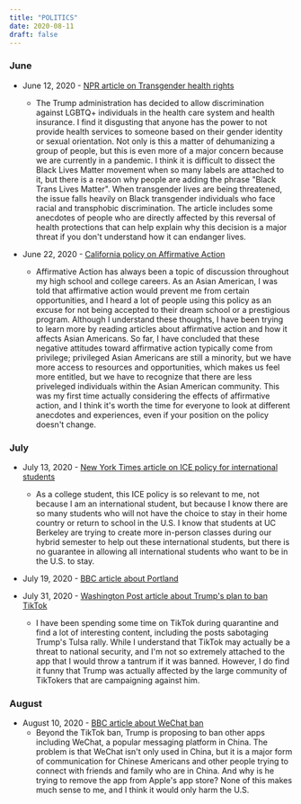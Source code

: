 ```yaml
---
title: "POLITICS"
date: 2020-08-11
draft: false
---
```


### June
- June 12, 2020 - [NPR article on Transgender health rights](https://www.npr.org/sections/health-shots/2020/06/12/868073068/transgender-health-protections-reversed-by-trump-administration)
  - The Trump administration has decided to allow discrimination against LGBTQ+ individuals in the health care system and health insurance. I find it disgusting that anyone has the power to not provide health services to someone based on their gender identity or sexual orientation. Not only is this a matter of dehumanizing a group of people, but this is even more of a major concern because we are currently in a pandemic. I think it is difficult to dissect the Black Lives Matter movement when so many labels are attached to it, but there is a reason why people are adding the phrase "Black Trans Lives Matter". When transgender lives are being threatened, the issue falls heavily on Black transgender individuals who face racial and transphobic discrimination. The article includes some anecdotes of people who are directly affected by this reversal of health protections that can help explain why this decision is a major threat if you don't understand how it can endanger lives.

- June 22, 2020 - [California policy on Affirmative Action](https://edsource.org/2020/california-universities-prepare-for-possible-return-of-affirmative-action-in-admissions/634178)
  - Affirmative Action has always been a topic of discussion throughout my high school and college careers. As an Asian American, I was told that affirmative action would prevent me from certain opportunities, and I heard a lot of people using this policy as an excuse for not being accepted to their dream school or a prestigious program. Although I understand these thoughts, I have been trying to learn more by reading articles about affirmative action and how it affects Asian Americans. So far, I have concluded that these negative attitudes toward affirmative action typically come from privilege; privileged Asian Americans are still a minority, but we have more access to resources and opportunities, which makes us feel more entitled, but we have to recognize that there are less priveleged individuals within the Asian American community. This was my first time actually considering the effects of affirmative action, and I think it's worth the time for everyone to look at different anecdotes and experiences, even if your position on the policy doesn't change.

### July
- July 13, 2020 - [New York Times article on ICE policy for international students](https://www.nytimes.com/2020/07/07/us/student-visas-coronavirus.html)
  - As a college student, this ICE policy is so relevant to me, not because I am an international student, but because I know there are so many students who will not have the choice to stay in their home country or return to school in the U.S. I know that students at UC Berkeley are trying to create more in-person classes during our hybrid semester to help out these international students, but there is no guarantee in allowing all international students who want to be in the U.S. to stay.

- July 19, 2020 - [BBC article about Portland](https://www.bbc.com/news/world-us-canada-53466718)

- July 31, 2020 - [Washington Post article about Trump's plan to ban TikTok](https://www.washingtonpost.com/technology/2020/07/31/tiktok-trump-divestiture/)
  - I have been spending some time on TikTok during quarantine and find a lot of interesting content, including the posts sabotaging Trump's Tulsa rally. While I understand that TikTok may actually be a threat to national security, and I'm not so extremely attached to the app that I would throw a tantrum if it was banned. However, I do find it funny that Trump was actually affected by the large community of TikTokers that are campaigning against him.


### August
- August 10, 2020 - [BBC article about WeChat ban](https://www.bbc.com/news/world-asia-china-53686507)
  - Beyond the TikTok ban, Trump is proposing to ban other apps including WeChat, a popular messaging platform in China. The problem is that WeChat isn't only used in China, but it is a major form of communication for Chinese Americans and other people trying to connect with friends and family who are in China. And why is he trying to remove the app from Apple's app store? None of this makes much sense to me, and I think it would only harm the U.S.
